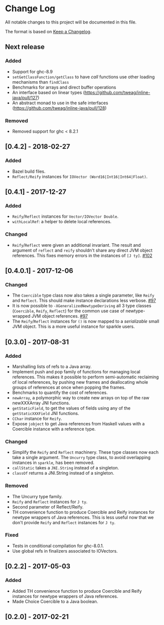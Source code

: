 # Change Log

All notable changes to this project will be documented in this file.

The format is based on [Keep a Changelog](http://keepachangelog.com/).

## Next release

### Added

* Support for ghc-8.9
* `setGetClassFunction/getClass` to have _call_ functions
  use other loading mechanisms than `findClass`
* Benchmarks for arrays and direct buffer operations
* An interface based on linear types (https://github.com/tweag/inline-java/pull/127)
* An abstract monad to use in the safe interfaces (https://github.com/tweag/inline-java/pull/128)

### Removed

* Removed support for ghc < 8.2.1

## [0.4.2] - 2018-02-27

### Added

* Bazel build files.
* `Reflect/Reify` instances for `IOVector (Word16|Int16|Int64|Float)`.

## [0.4.1] - 2017-12-27

### Added

* `Reify`/`Reflect` instances for `Vector/IOVector Double`.
* `withLocalRef`: a helper to delete local references.

### Changed

* `Reify`/`Reflect` were given an additional invariant.
  The result and argument of `reflect` and `reify` shouldn't share any
  direct JVM object references. This fixes memory errors in the
  instances of `[J ty]`.
  [#102](https://github.com/tweag/inline-java/pull/102)

## [0.4.0.1] - 2017-12-06

### Changed

* The `Coercible` type class now also takes a single parameter, like
  `Reify` and `Reflect`. This should make instance declarations less
  verbose. [#97](https://github.com/tweag/inline-java/pull/97)
* It is now possible to `-XGeneralizedNewtypeDeriving` all 3 type
  classes (`Coercible`, `Reify`, `Reflect`) for the common use case of
  newtype-wrapped JVM object
  references. [#97](https://github.com/tweag/inline-java/pull/97)
* The `Reify`/`Reflect` instances for `()` is now mapped to
  a *serializable* small JVM object. This is a more useful instance
  for sparkle users.

## [0.3.0] - 2017-08-31

### Added

* Marshalling lists of refs to a Java array.
* Implement push and pop family of functions for managing local
  references. This makes it possible to perform semi-automatic
  reclaiming of local references, by pushing new frames and
  deallocating whole groups of references at once when popping the
  frames.
* Benchmarks to quantify the cost of references.
* `newArray`, a polymorphic way to create new arrays on top of the raw
  newXXXArray JNI functions.
* `getStaticField`, to get the values of fields using any of the
  `getStaticXXXField` JNI functions.
* `CChar` instance for `Reify`.
* Expose `jobject` to get Java references from Haskell values with a
  Coercible instance with a reference type.

### Changed

* Simplify the `Reify` and `Reflect` machinery. These type classes now
  each take a single argument. The `Uncurry` type class, to avoid
  overlapping instances in `sparkle`, has been removed.
* `callStatic` takes a `JNI.String` instead of a singleton.
* `classOf` returns a JNI.String instead of a singleton.

### Removed

* The Uncurry type family.
* `Reify` and `Reflect` instances for `J ty`.
* Second parameter of Reflect/Reify.
* TH convenience function to produce Coercible and Reify instances for
  newtype wrappers of Java references. This is less useful now that
  we don't provide `Reify` and `Reflect` instances for `J ty`.

### Fixed

* Tests in conditional compilation for ghc-8.0.1.
* Use global refs in finalizers associated to IOVectors.

## [0.2.2] - 2017-05-03

### Added

* Added TH convenience function to produce Coercible and Reify
  instances for newtype wrappers of Java references.
* Made Choice Coercible to a Java boolean.

## [0.2.0] - 2017-02-21
